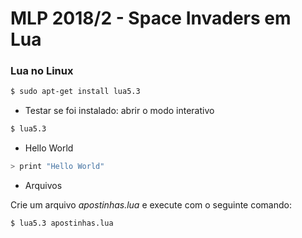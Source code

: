 # MLP 2018/2 - Space Invaders em Lua

### Lua no Linux

```bash
$ sudo apt-get install lua5.3
```

* Testar se foi instalado: abrir o modo interativo

```bash
$ lua5.3
```

* Hello World

```bash
> print "Hello World"
```
* Arquivos

Crie um arquivo <i>apostinhas.lua</i> e execute com o seguinte comando:

```bash
$ lua5.3 apostinhas.lua
```
